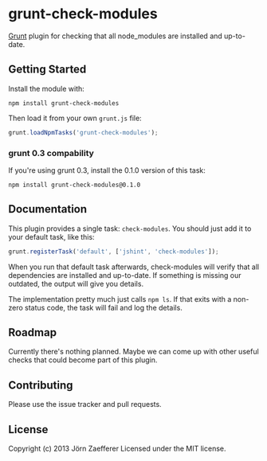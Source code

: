 # grunt-check-modules

[Grunt](https://github.com/cowboy/grunt) plugin for checking that all node_modules are installed and up-to-date.

## Getting Started

Install the module with:

	npm install grunt-check-modules

Then load it from your own `grunt.js` file:

```js
grunt.loadNpmTasks('grunt-check-modules');
```

### grunt 0.3 compability

If you're using grunt 0.3, install the 0.1.0 version of this task:

	npm install grunt-check-modules@0.1.0

## Documentation

This plugin provides a single task: `check-modules`. You should just add it to your default task, like this:

```js
grunt.registerTask('default', ['jshint', 'check-modules']);
```

When you run that default task afterwards, check-modules will verify that all dependencies are installed and up-to-date. If something is missing our outdated, the output will give you details.

The implementation pretty much just calls `npm ls`. If that exits with a non-zero status code, the task will fail and log the details.

## Roadmap

Currently there's nothing planned. Maybe we can come up with other useful checks that could become part of this plugin.

## Contributing

Please use the issue tracker and pull requests.

## License
Copyright (c) 2013 Jörn Zaefferer
Licensed under the MIT license.
